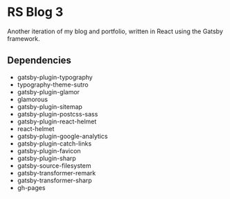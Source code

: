 # RS Blog 3
Another iteration of my blog and portfolio, written in React using the Gatsby framework.

## Dependencies
* gatsby-plugin-typography
* typography-theme-sutro
* gatsby-plugin-glamor
* glamorous
* gatsby-plugin-sitemap
* gatsby-plugin-postcss-sass
* gatsby-plugin-react-helmet
* react-helmet
* gatsby-plugin-google-analytics
* gatsby-plugin-catch-links
* gatsby-plugin-favicon
* gatsby-plugin-sharp
* gatsby-source-filesystem
* gatsby-transformer-remark
* gatsby-transformer-sharp
* gh-pages
